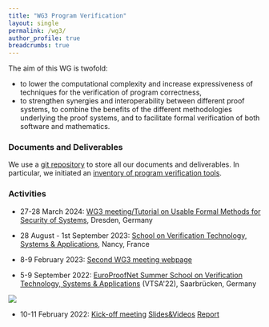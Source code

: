 ```yaml
---
title: "WG3 Program Verification"
layout: single
permalink: /wg3/
author_profile: true
breadcrumbs: true
---
```


The aim of this WG is twofold:
- to lower the computational complexity and increase expressiveness of techniques for the verification of program
correctness,
- to strengthen synergies and interoperability between different proof systems, to combine the benefits of the different methodologies
underlying the proof systems, and to facilitate formal verification of both software
and mathematics.

### Documents and Deliverables

We use a [git repository](https://github.com/EuroProofNet/ProgramVerification) to store all our documents and deliverables. In particular, we initiated an 
[inventory of program verification tools](https://github.com/EuroProofNet/ProgramVerification/wiki).

### Activities

- 27-28 March 2024: [WG3 meeting/Tutorial on Usable Formal Methods for Security of Systems](https://europroofnet.github.io/wg3-dresden24), Dresden, Germany

- 28 August - 1st September 2023: [School on Verification Technology, Systems & Applications](https://resources.mpi-inf.mpg.de/departments/rg1/conferences/vtsa23/), Nancy, France

- 8-9 February 2023: [Second WG3 meeting webpage](../wg3-timisoara) 

- 5-9 September 2022: [EuroProofNet Summer School on Verification Technology, Systems & Applications](https://resources.mpi-inf.mpg.de/departments/rg1/conferences/vtsa22/) (VTSA'22), Saarbrücken, Germany

<img src="/_pages/WG3/Sep2022/vtsa22.jpg"/>

- 10-11 February 2022: [Kick-off meeting](../wg3-meeting1) [Slides&Videos](https://europroofnet.github.io/wg3-meeting1-program) [Report](https://europroofnet.github.io/_pages/WG3/Feb2022/ReportWG3meeting.pdf)
